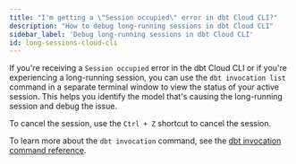 ```yaml
---
title: "I'm getting a \"Session occupied\" error in dbt Cloud CLI?"
description: "How to debug long-running sessions in dbt Cloud CLI"
sidebar_label: 'Debug long-running sessions in dbt Cloud CLI'
id: long-sessions-cloud-cli
---
```


If you're receiving a `Session occupied` error in the dbt Cloud CLI or if you're experiencing a long-running session, you can use the `dbt invocation list` command in a separate terminal window to view the status of your active session. This helps you identify the model that's causing the long-running session and debug the issue.

To cancel the session, use the `Ctrl + Z` shortcut to cancel the session.

To learn more about the `dbt invocation` command, see the [dbt invocation command reference](/reference/commands/invocation).
